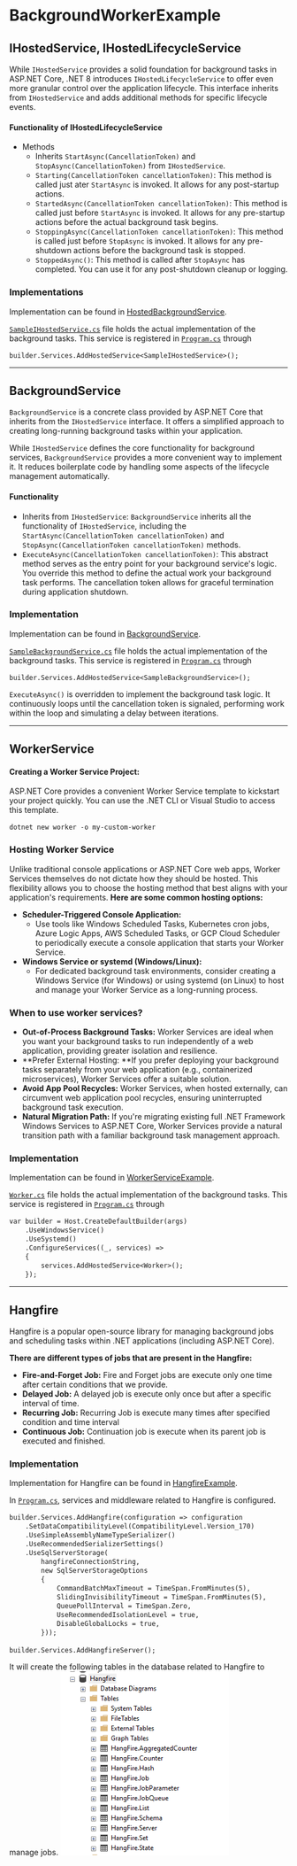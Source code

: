 # BackgroundWorkerExample

## IHostedService, IHostedLifecycleService
While `IHostedService` provides a solid foundation for background tasks in ASP.NET Core, .NET 8 introduces `IHostedLifecycleService` to offer even more granular control over the application lifecycle. This interface inherits from `IHostedService` and adds additional methods for specific lifecycle events.

#### Functionality of IHostedLifecycleService
- Methods
	- Inherits `StartAsync(CancellationToken)` and `StopAsync(CancellationToken)` from `IHostedService`.
    - `Starting(CancellationToken cancellationToken)`: This method is called just ater `StartAsync` is invoked. It allows for any post-startup actions.
    - `StartedAsync(CancellationToken cancellationToken)`: This method is called just before `StartAsync` is invoked. It allows for any pre-startup actions before the actual background task begins.
    - `StoppingAsync(CancellationToken cancellationToken)`: This method is called just before `StopAsync` is invoked. It allows for any pre-shutdown actions before the background task is stopped.
    - `StoppedAsync()`: This method is called after `StopAsync` has completed. You can use it for any post-shutdown cleanup or logging.

### Implementations
Implementation can be found in [HostedBackgroundService](HostedBackgroundService).

[`SampleIHostedService.cs`](HostedBackgroundService/Services/SampleIHostedService.cs) file holds the actual implementation of the background tasks. This service is registered in [`Program.cs`](HostedBackgroundService/Program.cs) through
```
builder.Services.AddHostedService<SampleIHostedService>();
```

- - -

## BackgroundService
`BackgroundService` is a concrete class provided by ASP.NET Core that inherits from the `IHostedService` interface. It offers a simplified approach to creating long-running background tasks within your application.

While `IHostedService` defines the core functionality for background services, `BackgroundService` provides a more convenient way to implement it. It reduces boilerplate code by handling some aspects of the lifecycle management automatically.

#### Functionality
- Inherits from `IHostedService`: `BackgroundService` inherits all the functionality of `IHostedService`, including the `StartAsync(CancellationToken cancellationToken)` and `StopAsync(CancellationToken cancellationToken)` methods.
- `ExecuteAsync(CancellationToken cancellationToken)`: This abstract method serves as the entry point for your background service's logic. You override this method to define the actual work your background task performs. The cancellation token allows for graceful termination during application shutdown.

### Implementation
Implementation can be found in [BackgroundService](BackgroundService).

[`SampleBackgroundService.cs`](BackgroundService/Services/SampleBackgroundService.cs) file holds the actual implementation of the background tasks. This service is registered in [`Program.cs`](BackgroundService/Program.cs) through
```
builder.Services.AddHostedService<SampleBackgroundService>();
```
`ExecuteAsync()` is overridden to implement the background task logic. It continuously loops until the cancellation token is signaled, performing work within the loop and simulating a delay between iterations.
- - -

## WorkerService

#### Creating a Worker Service Project:
ASP.NET Core provides a convenient Worker Service template to kickstart your project quickly. You can use the .NET CLI or Visual Studio to access this template.
```
dotnet new worker -o my-custom-worker
```

### Hosting Worker Service
Unlike traditional console applications or ASP.NET Core web apps, Worker Services themselves do not dictate how they should be hosted. This flexibility allows you to choose the hosting method that best aligns with your application's requirements.
**Here are some common hosting options:**
- **Scheduler-Triggered Console Application:**
	- Use tools like Windows Scheduled Tasks, Kubernetes cron jobs, Azure Logic Apps, AWS Scheduled Tasks, or GCP Cloud Scheduler to periodically execute a console application that starts your Worker Service.
- **Windows Service or systemd (Windows/Linux):**
	- For dedicated background task environments, consider creating a Windows Service (for Windows) or using systemd (on Linux) to host and manage your Worker Service as a long-running process.

### When to use worker services?
- **Out-of-Process Background Tasks:** Worker Services are ideal when you want your background tasks to run independently of a web application, providing greater isolation and resilience.
- **Prefer External Hosting: **If you prefer deploying your background tasks separately from your web application (e.g., containerized microservices), Worker Services offer a suitable solution.
- **Avoid App Pool Recycles:** Worker Services, when hosted externally, can circumvent web application pool recycles, ensuring uninterrupted background task execution.
- **Natural Migration Path:** If you're migrating existing full .NET Framework Windows Services to ASP.NET Core, Worker Services provide a natural transition path with a familiar background task management approach.

### Implementation
Implementation can be found in [WorkerServiceExample](WorkerServiceExample).

[`Worker.cs`](WorkerServiceExample/Worker.cs) file holds the actual implementation of the background tasks. This service is registered in [`Program.cs`](WorkerServiceExample/Program.cs) through
```
var builder = Host.CreateDefaultBuilder(args)
    .UseWindowsService()
    .UseSystemd()
    .ConfigureServices((_, services) =>
    {
        services.AddHostedService<Worker>();
    });
```

- - -

## Hangfire
Hangfire is a popular open-source library for managing background jobs and scheduling tasks within .NET applications (including ASP.NET Core).

**There are different types of jobs that are present in the Hangfire:**
- **Fire-and-Forget Job:** Fire and Forget jobs are execute only one time after certain conditions that we provide.
- **Delayed Job:** A delayed job is execute only once but after a specific interval of time.
- **Recurring Job:** Recurring Job is execute many times after specified condition and time interval
- **Continuous Job:** Continuation job is execute when its parent job is executed and finished.

### Implementation
Implementation for Hangfire can be found in [HangfireExample](HangfireExample).

In [`Program.cs`](HangfireExample/Program.cs), services and middleware related to Hangfire is configured.
```
builder.Services.AddHangfire(configuration => configuration
    .SetDataCompatibilityLevel(CompatibilityLevel.Version_170)
    .UseSimpleAssemblyNameTypeSerializer()
    .UseRecommendedSerializerSettings()
    .UseSqlServerStorage(
        hangfireConnectionString,
        new SqlServerStorageOptions
        {
            CommandBatchMaxTimeout = TimeSpan.FromMinutes(5),
            SlidingInvisibilityTimeout = TimeSpan.FromMinutes(5),
            QueuePollInterval = TimeSpan.Zero,
            UseRecommendedIsolationLevel = true,
            DisableGlobalLocks = true,
        }));

builder.Services.AddHangfireServer();
```

It will create the following tables in the database related to Hangfire to manage jobs.
![Hangire Tables](docs-asset/images/hangfire-tables.png)